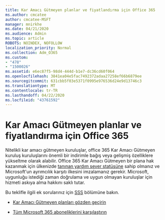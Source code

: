 ```yaml
---
title: Kar Amacı Gütmeyen planlar ve fiyatlandırma için Office 365
ms.author: cmcatee
author: cmcatee-MSFT
manager: mnirkhe
ms.date: 04/21/2020
ms.audience: Admin
ms.topic: article
ROBOTS: NOINDEX, NOFOLLOW
localization_priority: Normal
ms.collection: Adm_O365
ms.custom:
- "478"
- "1500026"
ms.assetid: e6ec87f5-98d4-444d-b1e7-dc36cd60f064
ms.openlocfilehash: 3841ea04e5fac7492372adaa27258ef66b6879ee
ms.sourcegitcommit: 631cbb5f03e5371f0995e976536d24e9d13746c3
ms.translationtype: MT
ms.contentlocale: tr-TR
ms.lasthandoff: 04/22/2020
ms.locfileid: "43761592"
---
```

# <a name="office-365-for-nonprofit-plans-and-pricing"></a>Kar Amacı Gütmeyen planlar ve fiyatlandırma için Office 365

Nitelikli kar amacı gütmeyen kuruluşlar, office 365 Kar Amacı Gütmeyen kuruluş kuruluşlarını önemli bir indirimle bağış veya gelişmiş özelliklere yükseltme olarak alabilir. Office 365 Kar Amacı Gütmeyen bir plana hak kazanmak için ülkenizde [tanınan yardım sever statüsüne](https://go.microsoft.com/fwlink/p/?LinkID=330253) sahip olmanız ve Microsoft'un ayrımcılık karşıtı ilkesini imzalamanız gerekir. Microsoft, uygunluğu istediği zaman doğrulama ve uygun olmayan kuruluşlar için hizmeti askıya alma hakkını saklı tutar.
  
Bu teklifle ilgili ek sorularınız için [SSS](https://products.office.com/nonprofit/office-365-nonprofit) bölümüne bakın.
  
- [Kar Amacı Gütmeyen planları gözden geçirin](https://products.office.com/nonprofit/office-365-nonprofit-plans-and-pricing?tab=1)

- [Tüm Microsoft 365 aboneliklerini karşılaştırın](https://products.office.com/business/compare-more-office-365-for-business-plans)